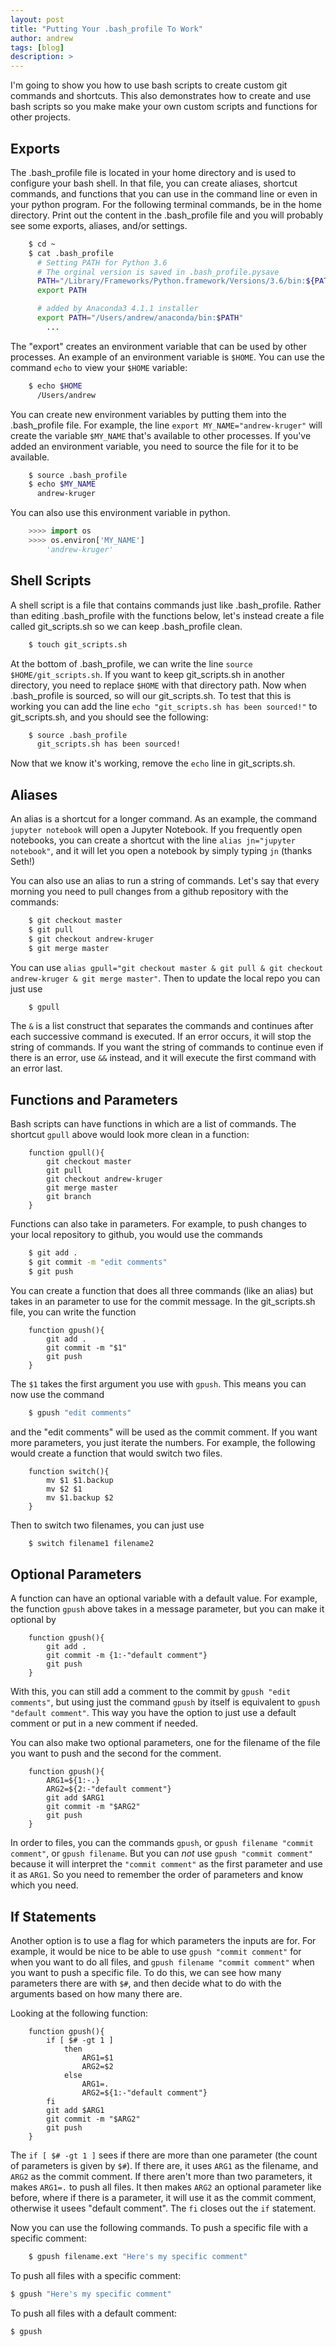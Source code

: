 ```yaml
---
layout: post
title: "Putting Your .bash_profile To Work"
author: andrew
tags: [blog]
description: >
---
```



I'm going to show you how to use bash scripts to create custom git commands and shortcuts.  This also demonstrates how to create and use bash scripts so you make make your own custom scripts and functions for other projects.


## Exports

The .bash_profile file is located in your home directory and is used to configure your bash shell.  In that file, you can create aliases, shortcut commands, and functions that you can use in the command line or even in your python program.  For the following terminal commands, be in the home directory.  Print out the content in the .bash_profile file and you will probably see some exports, aliases, and/or settings.

~~~sh
    $ cd ~
    $ cat .bash_profile
      # Setting PATH for Python 3.6
      # The orginal version is saved in .bash_profile.pysave
      PATH="/Library/Frameworks/Python.framework/Versions/3.6/bin:${PATH}"
      export PATH

      # added by Anaconda3 4.1.1 installer
      export PATH="/Users/andrew/anaconda/bin:$PATH"
        ...
~~~

The "export" creates an environment variable that can be used by other processes.  An example of an environment variable is `$HOME`.  You can use the command `echo` to view your `$HOME` variable:

~~~sh
    $ echo $HOME
      /Users/andrew
~~~

You can create new environment variables by putting them into the .bash_profile file.  For example, the line `export MY_NAME="andrew-kruger"` will create the variable `$MY_NAME` that's available to other processes.  If you've added an environment variable, you need to source the file for it to be available.

~~~sh
    $ source .bash_profile
    $ echo $MY_NAME
      andrew-kruger
~~~

You can also use this environment variable in python.

~~~python
    >>>> import os
    >>>> os.environ['MY_NAME']
        'andrew-kruger'
~~~



## Shell Scripts

A shell script is a file that contains commands just like .bash_profile.  Rather than editing .bash_profile with the functions below, let's instead create a file called git_scripts.sh so we can keep .bash_profile clean.

~~~sh
    $ touch git_scripts.sh
~~~

At the bottom of .bash_profile, we can write the line `source $HOME/git_scripts.sh`.  If you want to keep git_scripts.sh in another directory, you need to replace `$HOME` with that directory path.  Now when .bash_profile is sourced, so will our git_scripts.sh.  To test that this is working you can add the line `echo "git_scripts.sh has been sourced!"` to git_scripts.sh, and you should see the following:

~~~sh
    $ source .bash_profile
      git_scripts.sh has been sourced!
~~~

Now that we know it's working, remove the `echo` line in git_scripts.sh.


## Aliases

An alias is a shortcut for a longer command.  As an example, the command `jupyter notebook` will open a Jupyter Notebook.  If you frequently open notebooks, you can create a shortcut with the line `alias jn="jupyter notebook"`, and it will let you open a notebook by simply typing `jn` (thanks Seth!)

You can also use an alias to run a string of commands.  Let's say that every morning you need to pull changes from a github repository with the commands:

~~~sh
    $ git checkout master
    $ git pull
    $ git checkout andrew-kruger
    $ git merge master
~~~

You can use `alias gpull="git checkout master & git pull & git checkout andrew-kruger & git merge master"`.  Then to update the local repo you can just use

~~~sh
    $ gpull
~~~

The `&` is a list construct that separates the commands and continues after each successive command is executed.  If an error occurs, it will stop the string of commands.  If you want the string of commands to continue even if there is an error, use `&&` instead, and it will execute the first command with an error last.


## Functions and Parameters

Bash scripts can have functions in which are a list of commands.  The shortcut `gpull` above would look more clean in a function:

~~~
    function gpull(){
        git checkout master
        git pull
        git checkout andrew-kruger
        git merge master
        git branch
    }
~~~

Functions can also take in parameters.  For example, to push changes to your local repository to github, you would use the commands

~~~sh
    $ git add .
    $ git commit -m "edit comments"
    $ git push
~~~

You can create a function that does all three commands (like an alias) but takes in an parameter to use for the commit message.  In the git_scripts.sh file, you can write the function

~~~
    function gpush(){
        git add .
        git commit -m "$1"
        git push
    }
~~~

The `$1` takes the first argument you use with `gpush`.  This means you can now use the command

~~~sh
    $ gpush "edit comments"
~~~

and the "edit comments" will be used as the commit comment.  If you want more parameters, you just iterate the numbers.  For example, the following would create a function that would switch two files.

~~~
    function switch(){
        mv $1 $1.backup
        mv $2 $1
        mv $1.backup $2
    }
~~~

Then to switch two filenames, you can just use

~~~sh
    $ switch filename1 filename2
~~~


## Optional Parameters

A function can have an optional variable with a default value.  For example, the function `gpush` above takes in a message parameter, but you can make it optional by

~~~
    function gpush(){
        git add .
        git commit -m {1:-"default comment"}
        git push
    }
~~~

With this, you can still add a comment to the commit by `gpush "edit comments"`, but using just the command `gpush` by itself is equivalent to `gpush "default comment"`.  This way you have the option to just use a default comment or put in a new comment if needed.

You can also make two optional parameters, one for the filename of the file you want to push and the second for the comment.

~~~
    function gpush(){ 
        ARG1=${1:-.}
        ARG2=${2:-"default comment"}
        git add $ARG1
        git commit -m "$ARG2"
        git push
    }
~~~

In order to files, you can the commands `gpush`, or `gpush filename "commit comment"`, or `gpush filename`. But you can *not* use `gpush "commit comment"` because it will interpret the `"commit comment"` as the first parameter and use it as `ARG1`.  So you need to remember the order of parameters and know which you need.


## If Statements

Another option is to use a flag for which parameters the inputs are for.  For example, it would be nice to be able to use `gpush "commit comment"` for when you want to do all files, and `gpush filename "commit comment"` when you want to push a specific file.  To do this, we can see how many parameters there are with `$#`, and then decide what to do with the arguments based on how many there are.

Looking at the following function:

~~~
    function gpush(){
        if [ $# -gt 1 ]
            then
                ARG1=$1
                ARG2=$2
            else
                ARG1=.
                ARG2=${1:-"default comment"}
        fi
        git add $ARG1
        git commit -m "$ARG2"
        git push
    }
~~~

The `if [ $# -gt 1 ]` sees if there are more than one parameter (the count of parameters is given by `$#`).  If there are, it uses `ARG1` as the filename, and `ARG2` as the commit comment.  If there aren't more than two parameters, it makes `ARG1=.` to push all files.  It then makes `ARG2` an optional parameter like before, where if there is a parameter, it will use it as the commit comment, otherwise it usees "default comment".  The `fi` closes out the `if` statement.

Now you can use the following commands.  To push a specific file with a specific comment:

~~~sh
    $ gpush filename.ext "Here's my specific comment"
~~~

To push all files with a specific comment:

~~~sh
$ gpush "Here's my specific comment"
~~~

To push all files with a default comment:

~~~sh
$ gpush
~~~




